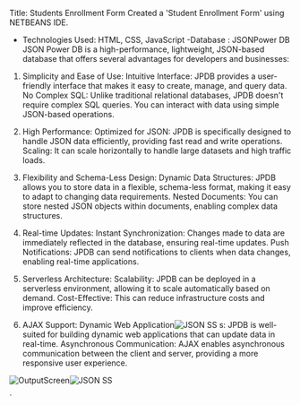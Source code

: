 Title: Students Enrollment Form 
Created a 'Student Enrollment Form' using NETBEANS IDE.
- Technologies Used:  HTML, CSS, JavaScript
-Database : JSONPower DB
JSON Power DB is a high-performance, lightweight, JSON-based database that offers several advantages for developers and businesses:

1. Simplicity and Ease of Use: Intuitive Interface: JPDB provides a user-friendly interface that makes it easy to create, manage, and query data.
No Complex SQL: Unlike traditional relational databases, JPDB doesn't require complex SQL queries. You can interact with data using simple JSON-based operations.

2. High Performance: Optimized for JSON: JPDB is specifically designed to handle JSON data efficiently, providing fast read and write operations.
Scaling: It can scale horizontally to handle large datasets and high traffic loads.

3. Flexibility and Schema-Less Design: Dynamic Data Structures: JPDB allows you to store data in a flexible, schema-less format, making it easy to adapt to changing data requirements.
Nested Documents: You can store nested JSON objects within documents, enabling complex data structures.

4. Real-time Updates: Instant Synchronization: Changes made to data are immediately reflected in the database, ensuring real-time updates.
Push Notifications: JPDB can send notifications to clients when data changes, enabling real-time applications.

5. Serverless Architecture:
Scalability: JPDB can be deployed in a serverless environment, allowing it to scale automatically based on demand.
Cost-Effective: This can reduce infrastructure costs and improve efficiency.

7. AJAX Support:
Dynamic Web Application![JSON SS](https://github.com/user-attachments/assets/1b28d1b6-9481-4822-aba4-6523a8c294dc)
s: JPDB is well-suited for building dynamic web applications that can update data in real-time.
Asynchronous Communication: AJAX enables asynchronous communication between the client and server, providing a more responsive user experience.

![OutputScreen](https://github.com/user-attachments/assets/91ea3c76-942f-4a16-80b6-1524b2d09301)![JSON SS](https://github.com/user-attachments/assets/6c7d2391-f2e1-45fa-b9d1-d5cd918e48e0)


`
